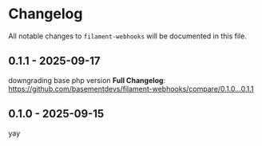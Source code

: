 # Changelog

All notable changes to `filament-webhooks` will be documented in this file.

## 0.1.1 - 2025-09-17

downgrading base php version
**Full Changelog**: https://github.com/basementdevs/filament-webhooks/compare/0.1.0...0.1.1

## 0.1.0 - 2025-09-15

yay
